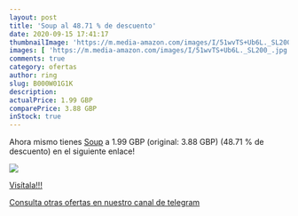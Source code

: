 ```yaml
---
layout: post
title: 'Soup al 48.71 % de descuento'
date: 2020-09-15 17:41:17
thumbnailImage: 'https://m.media-amazon.com/images/I/51wvTS+Ub6L._SL200_.jpg'
images: [ 'https://m.media-amazon.com/images/I/51wvTS+Ub6L._SL200_.jpg' ]
comments: true
category: ofertas
author: ring
slug: B000W01G1K
description:
actualPrice: 1.99 GBP
comparePrice: 3.88 GBP
inStock: true
---
```


Ahora mismo tienes [Soup](https://www.amazon.com/dp/B000W01G1K/?tag=redken08-20) a 1.99 GBP (original: 3.88 GBP) (48.71 %  de descuento) en el siguiente enlace!

[![](https://m.media-amazon.com/images/I/51wvTS+Ub6L._SL200_.jpg)](https://www.amazon.com/dp/B000W01G1K/?tag=redken08-20)

[Visítala!!!](https://www.amazon.com/dp/B000W01G1K/?tag=redken08-20)

[Consulta otras ofertas en nuestro canal de telegram](https://t.me/s/ofertas25)
